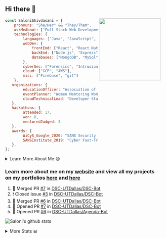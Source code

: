 ## Hi there 👋

<img align='right' src="https://storage.googleapis.com/saloni-shivdasani-resume/Saloni.png" width="200">

```javascript
const SaloniShivdasani = {
    pronouns: "She/Her" && "They/Them",
    askMeAbout: ["Full Stack Web Development", "Cloud Computing", "Cyber Security"],
    technologies: {
        languages: ["Java", "JavaScript", "SQL", "Python", "C++", "R"],
        webDev: {
            frontEnd: ["React", "React Native", "Electron"],
            backEnd: ["Node.js", "Express", "Flask"],
            databases: ["MongoDB", "MySql"],
        },
        cyberSec: ["Forensics", "Intrusion Detection", "Security Operations", "Network and Application Penetration Testing"],
        cloud: ["GCP", "AWS"],
        misc: ["Firebase", "git"]
    },
   organizations: {
        educationOfficer: "Association of Computer Machinery, UTD",
        eventPlanner: "Women Mentoring Women in Engineering, UTD",
        cloudTechnicalLead: "Developer Students Club, UTD"
   },
   hackathons: {
        attended: 17,
        won: 8,
        mentoredJudged: 3
   },
   awards: {
        WiCyS_Google_2020: "SANS Security Training Scholarship",
        SANSInstitute_2019: "Cyber Fast-Track Game Quarter-Finalist",
   },
};
```

<!--START_SECTION:table-->
<details>

<summary>Learn More About Me 😄 </summary>

I am a junior at The University of Texas at Dallas, and I am currently majoring in Software Engineering with a concentration in Information Assurance. I am interested and have experience in full stack development, cloud computing, and cybersecurity. I hope to find opportunities where I can gain exposure to algorithm and project design. My ultimate aim is to develop futuristic products for users because I am inspired by the impact of computing on society.

I have experience in full stack web development through my participation and awards in hackathons where I have learnt and used React, Node.js, Express, MongoDB, Flask, NLTK, and React Native along with GIT, GCP, and Firebase. Last semester, I was also responsible for backend development for a project at a local NGO where I created a REST API using Node.js, Express, MongoDB and SQL and hosted it on servers using GCP. 

From my coursework and local competitions, I have skills in algorithms and data structures in Java, database management using SQL and machine learning using Python and R. I have also been a quarter-finalist in a national cybersecurity completion hosted by the SANS institute.

I am also actively involved in campus organization where I am the cloud technical lead for Developer Student Club, Mentor and Education Officer for Association of Computing Machinery, event planner for Women Mentoring Women in Engineering and IT Committee member for IEEE.

</details>

<!--END_SECTION:table-->

### Learn more about me on my [website](https://www.saloni-shivdasani.codes) and view all my projects on my portfolios [here](https://www.saloni-shivdasani.codes/projects) and  [here](http://devpost.com/SaloniS)

<!--START_SECTION:activity-->
1. 🎉 Merged PR [#7](https://github.com//DSC-UTDallas/DSC-Bot/pull/7) in [DSC-UTDallas/DSC-Bot](https://github.com//DSC-UTDallas/DSC-Bot)
2. ❗️ Closed issue [#3](https://github.com//DSC-UTDallas/DSC-Bot/issues/3) in [DSC-UTDallas/DSC-Bot](https://github.com//DSC-UTDallas/DSC-Bot)
3. 🎉 Merged PR [#6](https://github.com//DSC-UTDallas/DSC-Bot/pull/6) in [DSC-UTDallas/DSC-Bot](https://github.com//DSC-UTDallas/DSC-Bot)
4. 💪 Opened PR [#7](https://github.com//DSC-UTDallas/DSC-Bot/pull/7) in [DSC-UTDallas/DSC-Bot](https://github.com//DSC-UTDallas/DSC-Bot)
5. 💪 Opened PR [#6](https://github.com//DSC-UTDallas/Agenda-Bot/pull/6) in [DSC-UTDallas/Agenda-Bot](https://github.com//DSC-UTDallas/Agenda-Bot)
<!--END_SECTION:activity-->

![Saloni's github stats](https://github-readme-stats.vercel.app/api?username=SaloniSS)

<!--START_SECTION:table-->
<details>

<summary>More Stats 📊 </summary>

<!--START_SECTION:waka-->
![Lines of code](https://img.shields.io/badge/From%20Hello%20World%20I%27ve%20Written-22.7%20million%20lines%20of%20code-blue)

**🐱 My Github Data** 

> 🏆 1,558 Contributions in the Year 2020
 > 
> 📦 520.5 kB Used in Github's Storage 
 > 
> 💼 Opted to Hire
 > 
> 📜 21 Public Repositories
 > 
> 🔑 17 Private Repositories 

**I'm a Night 🦉** 

```text
🌞 Morning    209 commits    ████░░░░░░░░░░░░░░░░░░░░░   18.32% 
🌆 Daytime    238 commits    █████░░░░░░░░░░░░░░░░░░░░   20.86% 
🌃 Evening    375 commits    ████████░░░░░░░░░░░░░░░░░   32.87% 
🌙 Night      319 commits    ███████░░░░░░░░░░░░░░░░░░   27.96%

```
📅 **I'm Most Productive on Saturday** 

```text
Monday       108 commits    ██░░░░░░░░░░░░░░░░░░░░░░░   9.47% 
Tuesday      71 commits     █░░░░░░░░░░░░░░░░░░░░░░░░   6.22% 
Wednesday    107 commits    ██░░░░░░░░░░░░░░░░░░░░░░░   9.38% 
Thursday     53 commits     █░░░░░░░░░░░░░░░░░░░░░░░░   4.65% 
Friday       150 commits    ███░░░░░░░░░░░░░░░░░░░░░░   13.15% 
Saturday     373 commits    ████████░░░░░░░░░░░░░░░░░   32.69% 
Sunday       279 commits    ██████░░░░░░░░░░░░░░░░░░░   24.45%

```


📊 **This Week I Spent My Time On** 

```text
⌚︎ Time Zone: America/Chicago

💬 Programming Languages: 
JavaScript               5 hrs 44 mins       ███████████████████░░░░░░   76.8% 
Python                   1 hr 20 mins        ████░░░░░░░░░░░░░░░░░░░░░   18.05% 
Git Config               6 mins              ░░░░░░░░░░░░░░░░░░░░░░░░░   1.38% 
CSS                      6 mins              ░░░░░░░░░░░░░░░░░░░░░░░░░   1.34% 
Text                     5 mins              ░░░░░░░░░░░░░░░░░░░░░░░░░   1.31%

```

**I Mostly Code in JavaScript** 

```text
JavaScript               21 repos            ████████████░░░░░░░░░░░░░   51.22% 
Java                     5 repos             ███░░░░░░░░░░░░░░░░░░░░░░   12.2% 
TypeScript               5 repos             ███░░░░░░░░░░░░░░░░░░░░░░   12.2% 
CSS                      3 repos             █░░░░░░░░░░░░░░░░░░░░░░░░   7.32% 
PHP                      2 repos             █░░░░░░░░░░░░░░░░░░░░░░░░   4.88%

```



<!--END_SECTION:waka-->

<!--END_SECTION:table-->

<!--
**SaloniSS/SaloniSS** is a ✨ _special_ ✨ repository because its `README.md` (this file) appears on your GitHub profile.

Here are some ideas to get you started:

- 🔭 I’m currently working on ...
- 🌱 I’m currently learning ...
- 👯 I’m looking to collaborate on ...
- 🤔 I’m looking for help with ...
- 💬 Ask me about ...
- 📫 How to reach me: ...
- 😄 Pronouns: ...
- ⚡ Fun fact: ...
-->
